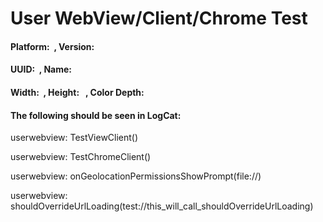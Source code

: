 User WebView/Client/Chrome Test
===============================

#### Platform: <span id="platform">  </span>, Version: <span id="version"> </span>

#### UUID: <span id="uuid">  </span>, Name: <span id="name"> </span>

#### Width: <span id="width">  </span>, Height: <span id="height">  </span>, Color Depth: <span id="colorDepth"></span>

#### The following should be seen in LogCat:

userwebview: TestViewClient()  

userwebview: TestChromeClient()  

userwebview: onGeolocationPermissionsShowPrompt(file://)  

userwebview: shouldOverrideUrlLoading(test://this\_will\_call\_shouldOverrideUrlLoading)  
